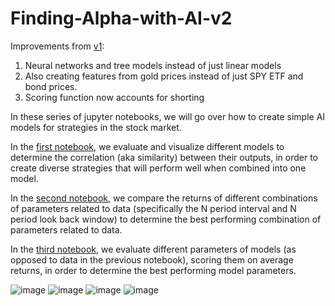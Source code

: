 # Finding-Alpha-with-AI-v2

Improvements from [v1]:
1. Neural networks and tree models instead of just linear models
2. Also creating features from gold prices instead of just SPY ETF and bond prices.
3. Scoring function now accounts for shorting

In these series of jupyter notebooks, we will go over how to create simple AI models for strategies in the stock market. 

In the [first notebook], we evaluate and visualize different models to determine the correlation (aka similarity) between their outputs, in order to create diverse strategies that will perform well when combined into one model.

In the [second notebook], we compare the returns of different combinations of parameters related to data (specifically the N period interval and N period look back window) to determine the best performing combination of parameters related to data.

In the [third notebook], we evaluate different parameters of models (as opposed to data in the previous notebook), scoring them on average returns, in order to determine the best performing model parameters.

![image](https://github.com/replacementAI/Finding-Alpha-with-AI-v2/assets/55959390/4b247223-ba20-46ce-b1dd-b1d58367df25)
![image](https://github.com/replacementAI/Finding-Alpha-with-AI-v2/assets/55959390/e0f480df-e85e-432d-ad97-7566b004dc0a)
![image](https://github.com/replacementAI/Finding-Alpha-with-AI-v2/assets/55959390/63c64a66-ba99-4ce6-bb52-a3cc019ea9b0)
![image](https://github.com/replacementAI/Finding-Alpha-with-AI-v2/assets/55959390/a538ab62-1e9e-45de-a6ba-435deeab8583)

[v1]: https://github.com/replacementAI/Finding-Alpha-with-AI
[first notebook]: https://github.com/replacementAI/Finding-Alpha-with-AI-v2/blob/main/Code/Step_1_Evaluating_Different_Models.ipynb
[second notebook]: https://github.com/replacementAI/Finding-Alpha-with-AI-v2/blob/main/Code/Step_2_Finding_Optimal_Interval_and_Lookback.ipynb
[third notebook]: https://github.com/replacementAI/Finding-Alpha-with-AI-v2/blob/main/Code/Step_3_Optimizing_Model_Parameters.ipynb
